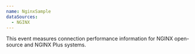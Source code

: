 ```yaml
---
name: NginxSample
dataSources:
  - NGINX
---
```


This event measures connection performance information for NGINX open-source and NGINX Plus systems.